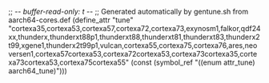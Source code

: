 ;; -*- buffer-read-only: t -*-
;; Generated automatically by gentune.sh from aarch64-cores.def
(define_attr "tune"
	"cortexa35,cortexa53,cortexa57,cortexa72,cortexa73,exynosm1,falkor,qdf24xx,thunderx,thunderxt88p1,thunderxt88,thunderxt81,thunderxt83,thunderx2t99,xgene1,thunderx2t99p1,vulcan,cortexa55,cortexa75,cortexa76,ares,neoversen1,cortexa57cortexa53,cortexa72cortexa53,cortexa73cortexa35,cortexa73cortexa53,cortexa75cortexa55"
	(const (symbol_ref "((enum attr_tune) aarch64_tune)")))
